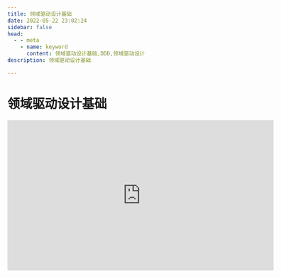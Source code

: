 ```yaml
---
title: 领域驱动设计基础
date: 2022-05-22 23:02:24
sidebar: false
head:
  - - meta
    - name: keyword
      content: 领域驱动设计基础,DDD,领域驱动设计
description: 领域驱动设计基础

---
```


# 领域驱动设计基础

<iframe style='width: 600px;height: 338px' frameborder='no' allowfullscreen mozallowfullscreen webkitallowfullscreen src='http://go.plvideo.cn/front/video/preview?vid=36353145da83c522f28b01bc92da201a_3'></iframe>
